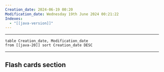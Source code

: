 ```yaml
---
Creation_date: 2024-06-19 00:20
Modification_date: Wednesday 19th June 2024 00:21:22
Indexes:
  - "[[java-version]]"
---
```


----

```dataview
table Creation_date, Modification_date
from [[java-20]] sort Creation_date DESC
```


















---
## Flash cards section
